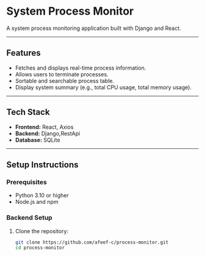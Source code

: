 # System Process Monitor

A system process monitoring application built with Django and React.

---

## Features
- Fetches and displays real-time process information.
- Allows users to terminate processes.
- Sortable and searchable process table.
- Display system summary (e.g., total CPU usage, total memory usage).
---

## Tech Stack
- **Frontend:** React, Axios
- **Backend:** Django,RestApi
- **Database:** SQLite

---

## Setup Instructions

### Prerequisites
- Python 3.10 or higher
- Node.js and npm

### Backend Setup
1. Clone the repository:
   ```bash
   git clone https://github.com/afeef-c/process-monitor.git
   cd process-monitor
